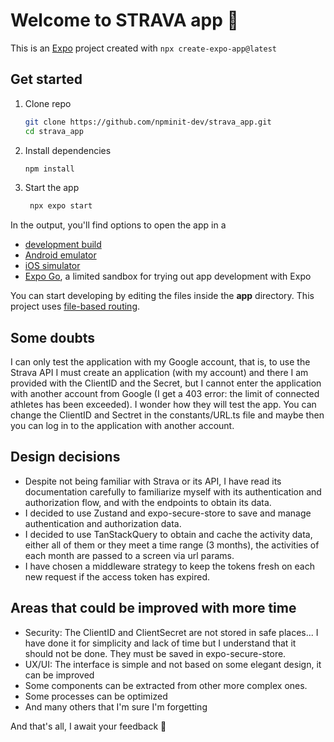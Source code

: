 # Welcome to STRAVA app 👋

This is an [Expo](https://expo.dev) project created with `npx create-expo-app@latest`

## Get started

1. Clone repo

   ```bash
   git clone https://github.com/npminit-dev/strava_app.git
   cd strava_app
   ```


2. Install dependencies

   ```bash
   npm install
   ```

3. Start the app

   ```bash
    npx expo start
   ```

In the output, you'll find options to open the app in a

- [development build](https://docs.expo.dev/develop/development-builds/introduction/)
- [Android emulator](https://docs.expo.dev/workflow/android-studio-emulator/)
- [iOS simulator](https://docs.expo.dev/workflow/ios-simulator/)
- [Expo Go](https://expo.dev/go), a limited sandbox for trying out app development with Expo

You can start developing by editing the files inside the **app** directory. This project uses [file-based routing](https://docs.expo.dev/router/introduction).

## Some doubts

  I can only test the application with my Google account, that is, to use the Strava API I must create an application (with my account) and there I am provided with the ClientID and the Secret, but I cannot enter the application with another account from Google (I get a 403 error: the limit of connected athletes has been exceeded). I wonder how they will test the app. You can change the ClientID and Sectret in the constants/URL.ts file and maybe then you can log in to the application with another account.

## Design decisions

- Despite not being familiar with Strava or its API, I have read its documentation carefully to familiarize myself with its authentication and authorization flow, and with the endpoints to obtain its data.
- I decided to use Zustand and expo-secure-store to save and manage authentication and authorization data.
- I decided to use TanStackQuery to obtain and cache the activity data, either all of them or they meet a time range (3 months), the activities of each month are passed to a screen via url params.
- I have chosen a middleware strategy to keep the tokens fresh on each new request if the access token has expired.
## Areas that could be improved with more time
- Security: The ClientID and ClientSecret are not stored in safe places... I have done it for simplicity and lack of time but I understand that it should not be done. They must be saved in expo-secure-store.
- UX/UI: The interface is simple and not based on some elegant design, it can be improved
- Some components can be extracted from other more complex ones.
- Some processes can be optimized
- And many others that I'm sure I'm forgetting


And that's all, I await your feedback 🤠
